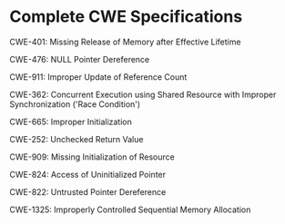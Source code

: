 

# Complete CWE Specifications

CWE-401: Missing Release of Memory after Effective Lifetime

CWE-476: NULL Pointer Dereference

CWE-911: Improper Update of Reference Count

CWE-362: Concurrent Execution using Shared Resource with Improper Synchronization ('Race Condition')

CWE-665: Improper Initialization

CWE-252: Unchecked Return Value

CWE-909: Missing Initialization of Resource

CWE-824: Access of Uninitialized Pointer

CWE-822: Untrusted Pointer Dereference

CWE-1325: Improperly Controlled Sequential Memory Allocation